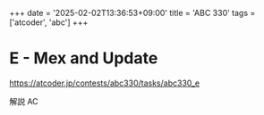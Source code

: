 +++
date = '2025-02-02T13:36:53+09:00'
title = 'ABC 330'
tags = ['atcoder', 'abc']
+++

# E - Mex and Update

<https://atcoder.jp/contests/abc330/tasks/abc330_e>

解説 AC
